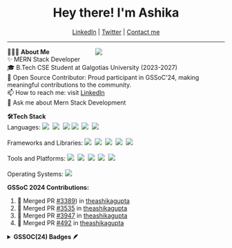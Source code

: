 <h1 align="center"> Hey there! I'm Ashika</a> </h1>

<!--- Adding Header Elements -->
<p align="center">
  <a href="https://www.linkedin.com/in/ashikagupta/">LinkedIn</a> |
  <a href="https://x.com/theashikagupta">Twitter</a> |
  <a href="ashikagupta1503@gmail.com">Contact me</a> 
</p> 

-----------------------------------------------------------
👨🏻‍💻 **About Me**<img src="https://raw.githubusercontent.com/sanjay-kv/sanjay-kv/main/Assets/illustration.png" min-width="300px" max-width="300px" width="300px" align="right"> <br>
✨ MERN Stack Developer <br>
🎓 B.Tech CSE Student at Galgotias University (2023-2027) <br>
🚀 Open Source Contributor: Proud participant in GSSoC'24, making meaningful contributions to the community. <br>
📫 How to reach me: visit  [LinkedIn](https://www.linkedin.com/in/ashikagupta/)<br>
💬 Ask me about Mern Stack Development<br>
<!--- Adding Tech Stack open Section -->



<b>🛠Tech Stack</b><br>
Languages:
<img src="https://img.shields.io/badge/-python-437CAC?logo=python&logoColor=white&style=flat"> 
<img src="https://img.shields.io/badge/-Javascript-F7DF1E?logo=javascript&logoColor=black&style=flat"> 
<img src="https://img.shields.io/badge/-Java-007396?logo=java&logoColor=white&style=flat">
<img src="https://img.shields.io/badge/-Mysql-DC8F0F?logo=Mysql&logoColor=white&style=flat">&nbsp; 
<img src="https://img.shields.io/badge/-HTML5-DE5934?logo=HTML5&logoColor=white&style=flat">&nbsp;
<img src="https://img.shields.io/badge/-CSS3-2275B2?logo=CSS3&logoColor=white&style=flat"> &nbsp; 
<br><br>
Frameworks and Libraries: <!--- Frameworks and Libraries goes here -->
<img src="https://img.shields.io/badge/-React-61DAFB?logo=react&logoColor=black&style=flat"> 
<img src="https://img.shields.io/badge/-Node.js-339933?logo=node.js&logoColor=white&style=flat"> 
<img src="https://img.shields.io/badge/-Express-000000?logo=express&logoColor=white&style=flat"> 
<img src="https://img.shields.io/badge/-Bootstrap-7952B3?logo=bootstrap&logoColor=white&style=flat"> 
<img src="https://img.shields.io/badge/-Tailwind%20CSS-06B6D4?logo=tailwind-css&logoColor=white&style=flat"> <br><br>
Tools and Platforms: <img src="https://img.shields.io/badge/-Git-orange?logo=Git&logoColor=white&style=flat">&nbsp; 
<img src="https://img.shields.io/badge/-MongoDB-47A248?logo=mongodb&logoColor=white&style=flat"> 
<img src="https://img.shields.io/badge/-Visual%20Studio%20Code-25AEF4?logo=visualstudio&logoColor=white&style=flat"> 
<img src="https://img.shields.io/badge/-Figma-F24E1E?logo=figma&logoColor=white&style=flat"> 
<img src="https://img.shields.io/badge/-Canva-00C4CC?logo=canva&logoColor=white&style=flat"> <br><br>
Operating Systems: <img src="https://img.shields.io/badge/-Windows-0F7BCF?logo=Windows&logoColor=white&style=flat">&nbsp;


  <!--START_SECTION:activity-->
  **GSSoC 2024 Contributions:**
1. 🎉 Merged PR [#3389](https://github.com/kunjgit/GameZone/pull/3389#issue-2302849782)) in [theashikagupta](https://github.com/theashikagupta)
2. 💪 Merged PR [#3535](https://github.com/kunjgit/GameZone/pull/3525#issue-2305088445) in [theashikagupta](https://github.com/theashikagupta)
3. 🎉 Merged PR [#3947](https://github.com/kunjgit/GameZone/pull/3947#issue-2326521947) in [theashikagupta](https://github.com/theashikagupta)
4. 💪 Merged PR [#492](https://github.com/GSSoC24/Postman-Challenge/pull/492#issue-2433911173) in [theashikagupta](https://github.com/theashikagupta)
  <!--END_SECTION:activity-->
  </details> 

<!--- Footer Starts - 

#### Made with ❤️ by me!
</div>

<!--- Footer End -->
<!--- Body End -->

<details>	
 <summary><b>GSSOC(24) Badges 🪶</b></summary><br>
<div style='display:flex; align-items:center; gap: 10px;' align='center'><a href="https://gssoc.girlscript.tech/leaderboard">
<img src="https://raw.githubusercontent.com/girlscript/gssoc-website-new/main/public/badges/postman.png" width="100px" height="100px" />
  <img src="https://github.com/girlscript/gssoc-website-new/blob/main/public/badges/1.png" width="100px" height="100px" />
  <img src="https://github.com/girlscript/gssoc-website-new/blob/main/public/badges/2.png" width="100px" height="100px" />
  <img src="https://github.com/girlscript/gssoc-website-new/blob/main/public/badges/3.png" width="100px" height="100px" />
  <img src="https://github.com/girlscript/gssoc-website-new/blob/main/public/badges/4.png" width="100px" height="100px" />
  <img src="https://github.com/girlscript/gssoc-website-new/blob/main/public/badges/5.png" width="100px" height="100px" />
  <img src="https://github.com/girlscript/gssoc-website-new/blob/main/public/badges/6.png" width="105px" height="105px" />
  <img src="https://github.com/girlscript/gssoc-website-new/blob/main/public/badges/7.png" width="100px" height="100px" />
  <img src="https://github.com/girlscript/gssoc-website-new/blob/main/public/badges/8.png" width="100px" height="100px" /></a>
</div>
</details>

